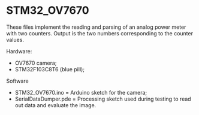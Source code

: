 # STM32_OV7670

These files implement the reading and parsing of an analog power meter with two counters.
Output is the two numbers corresponding to the counter values.

Hardware:
- OV7670 camera;
- STM32F103C8T6 (blue pill);

Software
- STM32_OV7670.ino = Arduino sketch for the camera;
- SerialDataDumper.pde = Processing sketch used during testing to read out data and evaluate the image.


